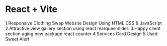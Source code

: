 # React + Vite
 1.Responsive Clothing Swap Website Design Using HTML CSS & JavaScript
 2.Attractive view gallery section using react marquee slider.
 3.Happy client section uging new package react counter
 4.Services Card Design
 5.Used Sweet Alert
